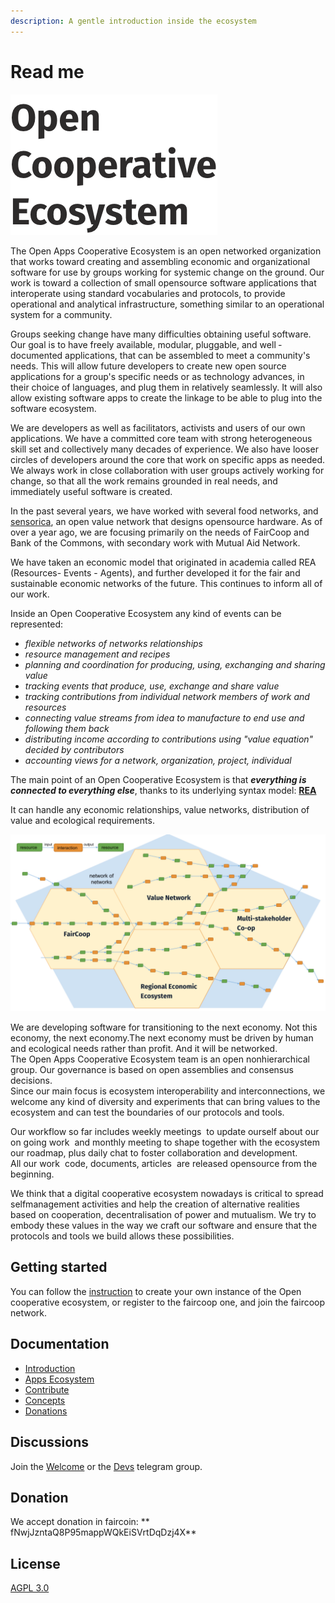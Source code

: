 ```yaml
---
description: A gentle introduction inside the ecosystem
---
```


# Read me

![](.gitbook/assets/logooce.png)

The Open Apps Cooperative Ecosystem is an open networked organization that works toward creating and assembling economic and organizational software for use by groups working for systemic change on the ground. Our work is toward a collection of small open­source software applications that interoperate using standard vocabularies and protocols, to provide operational and analytical infrastructure, something similar to an operational system for a community.

Groups seeking change have many difficulties obtaining useful software. Our goal is to have freely­ available, modular, pluggable, and well ­documented applications, that can be assembled to meet a community's needs. This will allow future developers to create new open­ source applications for a group's specific needs or as technology advances, in their choice of languages, and plug them in relatively seamlessly. It will also allow existing software apps to create the linkage to be able to plug into the software ecosystem.

We are developers as well as facilitators, activists and users of our own applications. We have a committed core team with strong heterogeneous skill set and collectively many decades of experience. We also have looser circles of developers around the core that work on specific apps as needed. We always work in close collaboration with user groups actively working for change, so that all the work remains grounded in real needs, and immediately useful software is created.

In the past several years, we have worked with several food networks, and [sensorica](http://www.sensorica.co/), an open value network that designs open­source hardware. As of over a year ago, we are focusing primarily on the needs of FairCoop and Bank of the Commons, with secondary work with Mutual Aid Network.

We have taken an economic model that originated in academia called REA \(Resources-  Events - Agents\), and further developed it for the fair and sustainable economic networks of the future. This continues to inform all of our work.



Inside an Open Cooperative Ecosystem any kind of events can be represented:

* _flexible networks of networks relationships_
* _resource management and recipes_
* _planning and coordination for producing, using, exchanging and sharing value_
* _tracking events that produce, use, exchange and share value_
* _tracking contributions from individual network members of work and resources_
* _connecting value streams from idea to manufacture to end use and following them back_
* _distributing income according to contributions using "value equation" decided by contributors_
* _accounting views for a network, organization, project, individual_

The main point of an Open Cooperative Ecosystem is that _**everything is connected to everything else**_, thanks to its underlying syntax model: [**REA**](https://github.com/opencooperativeecosystem/website/tree/bd8b2402f315f37cd3fd434075da9ddd8d3f7190/Concepts/rea.md)

It can handle any economic relationships, value networks, distribution of value and ecological requirements.

![How resource flows inside a network of networks](.gitbook/assets/graph.jpg)

We are developing software for transitioning to the next economy. Not this economy, the next economy.The next economy must be driven by human and ecological needs rather than profit. And it will be networked.  
The Open Apps Cooperative Ecosystem team is an open non­hierarchical group. Our governance is based on open assemblies and consensus decisions.  
Since our main focus is ecosystem interoperability and interconnections, we welcome any kind of diversity and experiments that can bring values to the ecosystem and can test the boundaries of our protocols and tools.

Our workflow so far includes weekly meetings ­ to update ourself about our on going work ­ and monthly meeting to shape together with the ecosystem our roadmap, plus daily chat to foster collaboration and development.  
All our work ­ code, documents, articles ­ are released open­source from the beginning.

We think that a digital cooperative ecosystem nowadays is critical to spread self­management activities and help the creation of alternative realities based on cooperation, decentralisation of power and mutualism. We try to embody these values in the way we craft our software and ensure that the protocols and tools we build allows these possibilities.

## Getting started

You can follow the [instruction](https://github.com/opencooperativeecosystem/website/tree/bd8b2402f315f37cd3fd434075da9ddd8d3f7190/introduction/get-started.md) to create your own instance of the Open cooperative ecosystem, or register to the faircoop one, and join the faircoop network.

## Documentation

* [Introduction](https://github.com/opencooperativeecosystem/website/tree/bd8b2402f315f37cd3fd434075da9ddd8d3f7190/history.md)
* [Apps Ecosystem](https://github.com/opencooperativeecosystem/website/tree/bd8b2402f315f37cd3fd434075da9ddd8d3f7190/apps-ecosystem.md)
* [Contribute](https://github.com/opencooperativeecosystem/website/tree/bd8b2402f315f37cd3fd434075da9ddd8d3f7190/contribute.md)
* [Concepts](https://github.com/opencooperativeecosystem/website/tree/bd8b2402f315f37cd3fd434075da9ddd8d3f7190/concepts.md)
* [Donations](https://github.com/opencooperativeecosystem/website/tree/bd8b2402f315f37cd3fd434075da9ddd8d3f7190/donations.md)

## Discussions

Join the [Welcome](https://t.me/ocewelcome) or the [Devs](https://t.me/joinchat/Bdq2d0yDFbjRbE2VPKqgrA) telegram group.

## Donation

We accept donation in faircoin: ** fNwjJzntaQ8P95mappWQkEiSVrtDqDzj4X**

## License

[AGPL 3.0](https://www.gnu.org/licenses/agpl-3.0.html)

